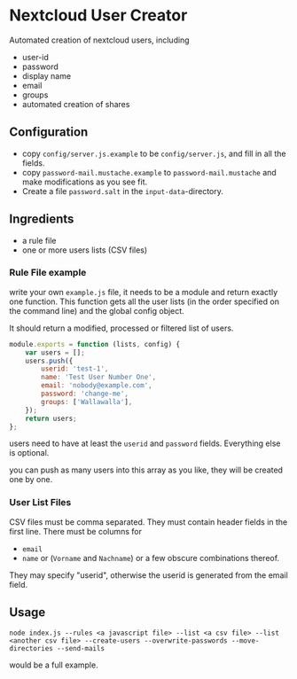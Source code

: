 # Nextcloud User Creator

Automated creation of nextcloud users, including

* user-id
* password
* display name
* email
* groups
* automated creation of shares

## Configuration

* copy `config/server.js.example` to be `config/server.js`, and fill in all the fields.
* copy `password-mail.mustache.example` to `password-mail.mustache` and make modifications as you see fit.
* Create a file `password.salt` in the `input-data`-directory.

## Ingredients

- a rule file
- one or more users lists (CSV files)

### Rule File example

write your own `example.js` file, it needs to be a module and return exactly one function. This function gets all the user lists (in the order specified on the command line) and the global config object.

It should return a modified, processed or filtered list of users.

```javascript
module.exports = function (lists, config) {
	var users = [];
	users.push({
		userid: 'test-1',
		name: 'Test User Number One',
		email: 'nobody@example.com',
		password: 'change-me',
		groups: ['Wallawalla'],
	});
	return users;
};
```

users need to have at least the `userid` and `password` fields. Everything else is optional.

you can push as many users into this array as you like, they will be created one by one.

### User List Files

CSV files must be comma separated. They must contain header fields in the first line.
There must be columns for

- `email`
- `name` or (`Vorname` and `Nachname`) or a few obscure combinations thereof.

They may specify "userid", otherwise the userid is generated from the email field.

## Usage

`node index.js --rules <a javascript file> --list <a csv file> --list <another csv file> --create-users --overwrite-passwords --move-directories --send-mails`

would be a full example.
